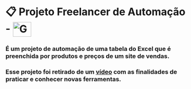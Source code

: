 # 📋 Projeto Freelancer de Automação - <img align="center" alt="Gustavo-PythonIcon" height="40" width="50" src="https://cdn.jsdelivr.net/gh/devicons/devicon/icons/python/python-original.svg">

### É um projeto de automação de uma tabela do Excel que é preenchida por produtos e preços de um site de vendas.
### Esse projeto foi retirado de um [vídeo](https://www.youtube.com/watch?v=UVfNeNoybOs&t=1s) com as finalidades de praticar e conhecer novas ferramentas.
